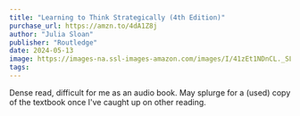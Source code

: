 ```yaml
---
title: "Learning to Think Strategically (4th Edition)"
purchase_url: https://amzn.to/4dA1Z8j
author: "Julia Sloan"
publisher: "Routledge"
date: 2024-05-13
image: https://images-na.ssl-images-amazon.com/images/I/41zEt1NDnCL._SL75_.jpg
tags:
---
```


Dense read, difficult for me as an audio book. May splurge for a (used) copy of the textbook once I've caught up on
other reading.
